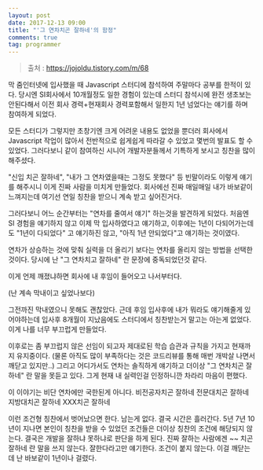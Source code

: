 ```yaml
---
layout: post
date: 2017-12-13 09:00
title: "'그 연차치곤 잘하네'의 함정"
comments: true
tag: programmer
---
```


> 출처 :  https://jojoldu.tistory.com/m/68

막 줌인터넷에 입사했을 때 Javascript 스터디에 참석하여 주말마다 공부를 한적이 있다.
당시엔 SI회사에서 10개월정도 일한 경험이 있는데 스터디 참석시에 완전 생초보는 안된다해서 이전 회사 경력+현재회사 경력포함해서 일한지 1년 넘었다는 얘기를 하며 참여하게 되었다.

모든 스터디가 그렇지만 초창기엔 크게 어려운 내용도 없었을 뿐더러 회사에서 Javascript 작업이 많아서 전반적으로 쉽게쉽게 따라갈 수 있었고 몇번의 발표도 할 수 있었다.
그러다보니 같이 참여하신 시니어 개발자분들께서 기특하게 보시고 칭찬을 많이 해주셨다.


"신입 치곤 잘하네", "내가 그 연차였을때는 그정도 못했다"
등 빈말이라도 이렇게 얘기를 해주시니 이게 진짜 사람을 미치게 만들었다.
회사에선 진짜 매일매일 내가 바보같이 느껴지는데 여기선 연일 칭찬을 받으니 계속 받고 싶어진거다.

그러다보니 어느 순간부터는 "연차를 줄여서 얘기" 하는것을 발견하게 되었다.
처음엔 SI 경험을 얘기하지 않고 이제 막 입사하였다고 얘기하고,
이후에는 1년이 다되어가는데도 "1년이 다되었다" 고 얘기하진 않고, "아직 1년 안되었다"고 얘기하는 것이였다.

연차가 상승하는 것에 맞춰 실력을 더 올리기 보다는 연차를 올리지 않는 방법을 선택한 것이다.
당시에 난 "그 연차치고 잘하네" 란 문장에 중독되었던것 같다.

이게 언제 깨졌냐하면 회사에 내 후임이 들어오고 나서부터다.


(난 계속 막내이고 싶었나보다)

그전까진 막내였으니 못해도 괜찮았다.
근데 후임 입사후에 내가 뭐라도 얘기해줄게 있어야하는데 입사후 8개월이 지났음에도 스터디에서 칭찬받는거 말고는 아는게 없었다.
이게 나를 너무 부끄럽게 만들었다.

이후로는 좀 부끄럽지 않은 선임이 되고자 제대로된 학습 습관과 규칙을 가지고 현재까지 유지중이다.
(물론 아직도 많이 부족하다는 것은 코드리뷰를 통해 매번 개박살 나면서 깨닫고 있지만..)
그리고 어디가서도 연차는 솔직하게 얘기하고 더이상 "그 연차치곤 잘하네" 란 말을 못듣고 있다.
그게 현재 내 실력인걸 인정하니깐 차라리 마음이 편했다.

이 이야기는 비단 연차에만 국한된게 아니다.
비전공자치곤 잘하네
전문대치곤 잘하네
지방대치곤 잘하네
XXX치곤 잘하네

이런 조건형 칭찬에서 벗어났으면 한다.
남는게 없다.
결국 시간은 흘러간다.
5년 7년 10년이 지나면 본인이 칭찬을 받을 수 있었던 조건들은 더이상 칭찬의 조건에 해당되지 않는다.
결국은 개발을 잘하냐 못하냐로 판단을 하게 된다.
진짜 잘하는 사람에겐 ~~ 치곤 잘하네 란 말을 쓰지 않는다. 잘한다라고만 얘기한다.
조건이 붙지 않는다.
이걸 깨닫는데 난 바보같이 1년이나 걸렸다.
